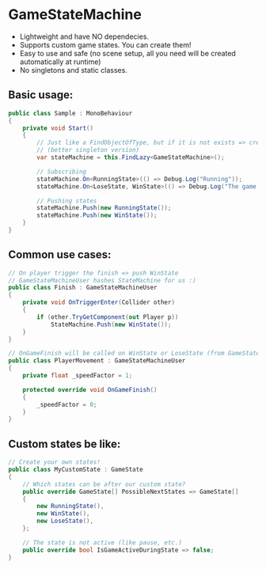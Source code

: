 # GameStateMachine
- Lightweight and have NO dependecies.
- Supports custom game states. You can create them!
- Easy to use and safe (no scene setup, all you need will be created automatically at runtime)
- No singletons and static classes.

## Basic usage:
```csharp
public class Sample : MonoBehaviour
{
    private void Start()
    {
        // Just like a FindObjectOfType, but if it is not exists => create it
        // (better singleton version)
        var stateMachine = this.FindLazy<GameStateMachine>();

        // Subscribing
        stateMachine.On<RunningState>(() => Debug.Log("Running"));
        stateMachine.On<LoseState, WinState>(() => Debug.Log("The game was finished (lose or win)"));

        // Pushing states
        stateMachine.Push(new RunningState());
        stateMachine.Push(new WinState());
    }
}
```

## Common use cases:
```csharp
// On player trigger the finish => push WinState
// GameStateMachineUser hashes StateMachine for us :)
public class Finish : GameStateMachineUser
{
    private void OnTriggerEnter(Collider other)
    {
        if (other.TryGetComponent(out Player p))
            StateMachine.Push(new WinState());
    }
}

// OnGameFinish will be called on WinState or LoseState (from GameStateMachineUser) 
public class PlayerMovement : GameStateMachineUser
{
    private float _speedFactor = 1;

    protected override void OnGameFinish()
    {
        _speedFactor = 0;
    }
}
```

## Custom states be like:
```csharp
// Create your own states!
public class MyCustomState : GameState
{
    // Which states can be after our custom state?
    public override GameState[] PossibleNextStates => GameState[]
    {
        new RunningState(),
        new WinState(),
        new LoseState(),
    };

    // The state is not active (like pause, etc.)
    public override bool IsGameActiveDuringState => false;
}
```
